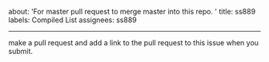 
about: 'For master pull request to merge master into this repo. '
title: ss889
labels: Compiled List
assignees: ss889


---

make a pull request and add a link to the pull request to this issue when you submit.


